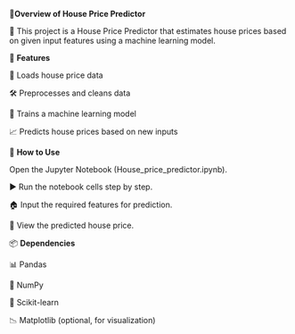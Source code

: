 🏡**Overview of House Price Predictor**

  📌 This project is a House Price Predictor that estimates house prices based on given input features using a machine learning model.

🌟 **Features**

  📂 Loads house price data

  🛠 Preprocesses and cleans data

  🤖 Trains a machine learning model

  📈 Predicts house prices based on new inputs

🚀 **How to Use**

  Open the Jupyter Notebook (House_price_predictor.ipynb).

  ▶️ Run the notebook cells step by step.

  🏠 Input the required features for prediction.

  🎯 View the predicted house price.

📦 **Dependencies**

  📊 Pandas

  🔢 NumPy

  🤖 Scikit-learn

  📉 Matplotlib (optional, for visualization)
